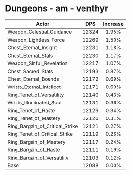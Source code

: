 # Dungeons - am - venthyr
| Actor | DPS | Increase |
|---|:---:|:---:|
|Weapon_Celestial_Guidance|12324|1.95%|
|Weapon_Lightless_Force|12269|1.50%|
|Chest_Eternal_Insight|12231|1.18%|
|Chest_Eternal_Stats|12230|1.17%|
|Weapon_Sinful_Revelation|12217|1.07%|
|Chest_Sacred_Stats|12193|0.87%|
|Chest_Eternal_Bounds|12172|0.69%|
|Wrists_Eternal_Intellect|12171|0.69%|
|Ring_Tenet_of_Versatility|12140|0.43%|
|Wrists_Illuminated_Soul|12131|0.36%|
|Ring_Tenet_of_Haste|12129|0.34%|
|Ring_Tenet_of_Mastery|12126|0.31%|
|Ring_Bargain_of_Critical_Strike|12121|0.27%|
|Ring_Tenet_of_Critical_Strike|12119|0.26%|
|Ring_Bargain_of_Mastery|12117|0.24%|
|Ring_Bargain_of_Haste|12111|0.19%|
|Ring_Bargain_of_Versatility|12103|0.12%|
|Base|12088|0.00%|
